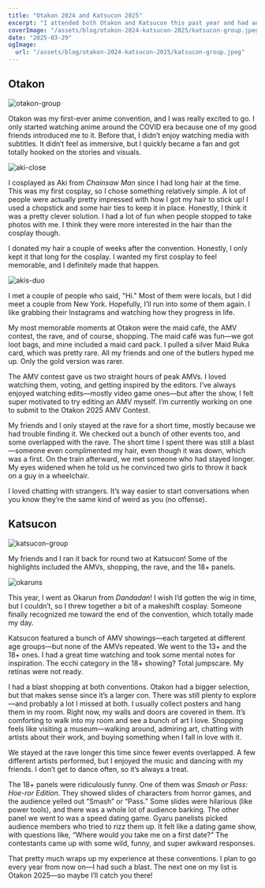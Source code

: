 ```yaml
---
title: "Otakon 2024 and Katsucon 2025"
excerpt: "I attended both Otakon and Katsucon this past year and had an absolute blast. Here are some highlights and my favorite moments from each convention!"
coverImage: "/assets/blog/otakon-2024-katsucon-2025/katsucon-group.jpeg"
date: "2025-03-29"
ogImage:
  url: "/assets/blog/otakon-2024-katsucon-2025/katsucon-group.jpeg"
---
```


## Otakon

![otakon-group](/assets/blog/otakon-2024-katsucon-2025/otakon-group.jpeg)

Otakon was my first-ever anime convention, and I was really excited to go. I only started watching anime around the COVID era because one of my good friends introduced me to it. Before that, I didn’t enjoy watching media with subtitles. It didn’t feel as immersive, but I quickly became a fan and got totally hooked on the stories and visuals.

![aki-close](/assets/blog/otakon-2024-katsucon-2025/aki-close.jpeg)

I cosplayed as Aki from _Chainsaw Man_ since I had long hair at the time. This was my first cosplay, so I chose something relatively simple. A lot of people were actually pretty impressed with how I got my hair to stick up! I used a chopstick and some hair ties to keep it in place. Honestly, I think it was a pretty clever solution. I had a lot of fun when people stopped to take photos with me. I think they were more interested in the hair than the cosplay though.

I donated my hair a couple of weeks after the convention. Honestly, I only kept it that long for the cosplay. I wanted my first cosplay to feel memorable, and I definitely made that happen.

![akis-duo](/assets/blog/otakon-2024-katsucon-2025/akis-duo.jpeg)

I met a couple of people who said, "Hi." Most of them were locals, but I did meet a couple from New York. Hopefully, I’ll run into some of them again. I like grabbing their Instagrams and watching how they progress in life.

My most memorable moments at Otakon were the maid café, the AMV contest, the rave, and of course, shopping. The maid café was fun—we got loot bags, and mine included a maid card pack. I pulled a silver Maid Ruka card, which was pretty rare. All my friends and one of the butlers hyped me up. Only the gold version was rarer.

The AMV contest gave us two straight hours of peak AMVs. I loved watching them, voting, and getting inspired by the editors. I’ve always enjoyed watching edits—mostly video game ones—but after the show, I felt super motivated to try editing an AMV myself. I’m currently working on one to submit to the Otakon 2025 AMV Contest.

My friends and I only stayed at the rave for a short time, mostly because we had trouble finding it. We checked out a bunch of other events too, and some overlapped with the rave. The short time I spent there was still a blast—someone even complimented my hair, even though it was down, which was a first. On the train afterward, we met someone who had stayed longer. My eyes widened when he told us he convinced two girls to throw it back on a guy in a wheelchair.

I loved chatting with strangers. It’s way easier to start conversations when you know they’re the same kind of weird as you (no offense).

## Katsucon

![katsucon-group](/assets/blog/otakon-2024-katsucon-2025/katsucon-group.jpeg)

My friends and I ran it back for round two at Katsucon! Some of the highlights included the AMVs, shopping, the rave, and the 18+ panels.

![okaruns](/assets/blog/otakon-2024-katsucon-2025/okaruns.jpeg)

This year, I went as Okarun from _Dandadan_! I wish I’d gotten the wig in time, but I couldn’t, so I threw together a bit of a makeshift cosplay. Someone finally recognized me toward the end of the convention, which totally made my day.

Katsucon featured a bunch of AMV showings—each targeted at different age groups—but none of the AMVs repeated. We went to the 13+ and the 18+ ones. I had a great time watching and took some mental notes for inspiration. The ecchi category in the 18+ showing? Total jumpscare. My retinas were not ready.

I had a blast shopping at both conventions. Otakon had a bigger selection, but that makes sense since it’s a larger con. There was still plenty to explore—and probably a lot I missed at both. I usually collect posters and hang them in my room. Right now, my walls and doors are covered in them. It’s comforting to walk into my room and see a bunch of art I love. Shopping feels like visiting a museum—walking around, admiring art, chatting with artists about their work, and buying something when I fall in love with it.

We stayed at the rave longer this time since fewer events overlapped. A few different artists performed, but I enjoyed the music and dancing with my friends. I don’t get to dance often, so it’s always a treat.

The 18+ panels were ridiculously funny. One of them was _Smash or Pass: Hoe-ror Edition_. They showed slides of characters from horror games, and the audience yelled out “Smash” or “Pass.” Some slides were hilarious (like power tools), and there was a whole lot of audience barking. The other panel we went to was a speed dating game. Gyaru panelists picked audience members who tried to rizz them up. It felt like a dating game show, with questions like, “Where would you take me on a first date?” The contestants came up with some wild, funny, and super awkward responses.

That pretty much wraps up my experience at these conventions. I plan to go every year from now on—I had such a blast. The next one on my list is Otakon 2025—so maybe I’ll catch you there!
